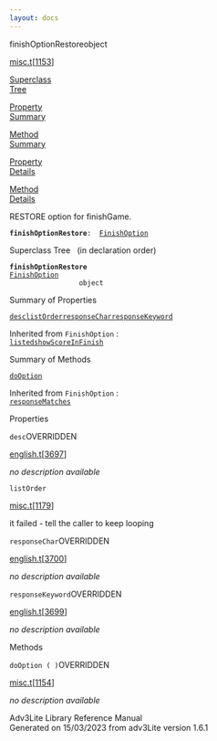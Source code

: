 ```yaml
---
layout: docs
---
```

<span class="title">finishOptionRestore</span><span class="type">object</span>

[misc.t](../file/misc.t.html)\[[1153](../source/misc.t.html#1153)\]

[Superclass  
Tree](#_SuperClassTree_)

[Property  
Summary](#_PropSummary_)

[Method  
Summary](#_MethodSummary_)

[Property  
Details](#_Properties_)

[Method  
Details](#_Methods_)



RESTORE option for finishGame.

**`finishOptionRestore`**` :   `[`FinishOption`](../object/FinishOption.html)



<span id="_SuperClassTree_"></span>



<span class="hdln">Superclass Tree</span>   (in declaration order)



**`finishOptionRestore`**  
[`FinishOption`](../object/FinishOption.html)  
`                 object`  
<span id="_PropSummary_"></span>



<span class="hdln">Summary of Properties</span>  



[`desc`](#desc)[`listOrder`](#listOrder)[`responseChar`](#responseChar)[`responseKeyword`](#responseKeyword)

Inherited from `FinishOption` :  
[`listed`](../object/FinishOption.html#listed)[`showScoreInFinish`](../object/FinishOption.html#showScoreInFinish)

<span id="_MethodSummary_"></span>



<span class="hdln">Summary of Methods</span>  



[`doOption`](#doOption)

Inherited from `FinishOption` :  
[`responseMatches`](../object/FinishOption.html#responseMatches)

<span id="_Properties_"></span>



<span class="hdln">Properties</span>  



<span id="desc"></span>

`desc`<span class="rem">OVERRIDDEN</span>

[english.t](../file/english.t.html)\[[3697](../source/english.t.html#3697)\]



*no description available*



<span id="listOrder"></span>

`listOrder`

[misc.t](../file/misc.t.html)\[[1179](../source/misc.t.html#1179)\]



it failed - tell the caller to keep looping



<span id="responseChar"></span>

`responseChar`<span class="rem">OVERRIDDEN</span>

[english.t](../file/english.t.html)\[[3700](../source/english.t.html#3700)\]



*no description available*



<span id="responseKeyword"></span>

`responseKeyword`<span class="rem">OVERRIDDEN</span>

[english.t](../file/english.t.html)\[[3699](../source/english.t.html#3699)\]



*no description available*



<span id="_Methods_"></span>



<span class="hdln">Methods</span>  



<span id="doOption"></span>

`doOption ( )`<span class="rem">OVERRIDDEN</span>

[misc.t](../file/misc.t.html)\[[1154](../source/misc.t.html#1154)\]



*no description available*





Adv3Lite Library Reference Manual  
Generated on 15/03/2023 from adv3Lite version 1.6.1


